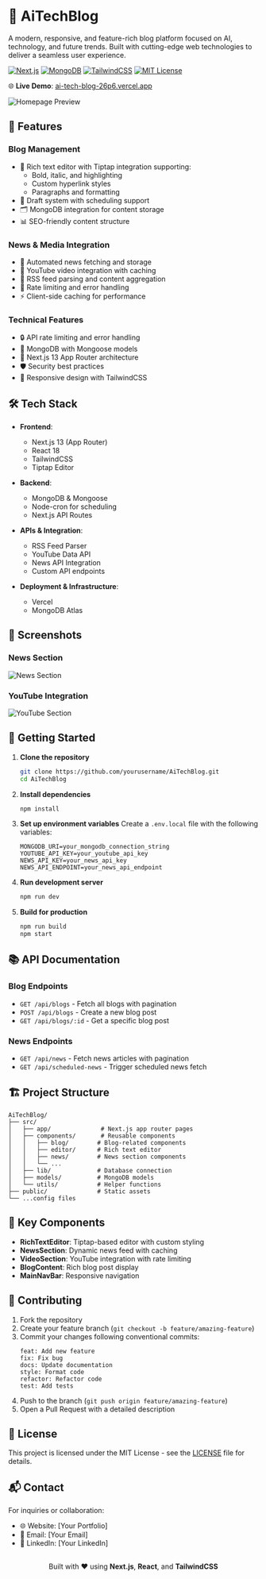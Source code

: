 # 🧠 AiTechBlog

A modern, responsive, and feature-rich blog platform focused on AI, technology, and future trends. Built with cutting-edge web technologies to deliver a seamless user experience.

[![Next.js](https://img.shields.io/badge/Next.js-13.4-black?logo=next.js)](https://nextjs.org/)
[![MongoDB](https://img.shields.io/badge/MongoDB-Ready-green?logo=mongodb)](https://www.mongodb.com/)
[![TailwindCSS](https://img.shields.io/badge/TailwindCSS-3.3-blue?logo=tailwind-css)](https://tailwindcss.com/)
[![MIT License](https://img.shields.io/badge/License-MIT-yellow.svg)](https://opensource.org/licenses/MIT)

🌐 **Live Demo**: [ai-tech-blog-26p6.vercel.app](https://ai-tech-blog-26p6.vercel.app/)

![Homepage Preview](./public/assets/home-ss.png)

## 🌟 Features

### Blog Management
- 📝 Rich text editor with Tiptap integration supporting:
  - Bold, italic, and highlighting
  - Custom hyperlink styles
  - Paragraphs and formatting
- 📑 Draft system with scheduling support
- 🗂️ MongoDB integration for content storage
- 📊 SEO-friendly content structure

### News & Media Integration
- 📰 Automated news fetching and storage
- 🎥 YouTube video integration with caching
- 📰 RSS feed parsing and content aggregation
- 🚀 Rate limiting and error handling
- ⚡ Client-side caching for performance

### Technical Features
- 🔒 API rate limiting and error handling
- 💾 MongoDB with Mongoose models
- 🚀 Next.js 13 App Router architecture
- 🛡️ Security best practices
- 📱 Responsive design with TailwindCSS

## 🛠️ Tech Stack

- **Frontend**:
  - Next.js 13 (App Router)
  - React 18
  - TailwindCSS
  - Tiptap Editor

- **Backend**:
  - MongoDB & Mongoose
  - Node-cron for scheduling
  - Next.js API Routes

- **APIs & Integration**:
  - RSS Feed Parser
  - YouTube Data API
  - News API Integration
  - Custom API endpoints

- **Deployment & Infrastructure**:
  - Vercel
  - MongoDB Atlas

## 📸 Screenshots

### News Section
![News Section](./public/assets/news-ss.png)

### YouTube Integration
![YouTube Section](./public/assets/yt-ss.png)

## 🚀 Getting Started

1. **Clone the repository**
   ```bash
   git clone https://github.com/yourusername/AiTechBlog.git
   cd AiTechBlog
   ```

2. **Install dependencies**
   ```bash
   npm install
   ```

3. **Set up environment variables**
   Create a `.env.local` file with the following variables:
   ```env
   MONGODB_URI=your_mongodb_connection_string
   YOUTUBE_API_KEY=your_youtube_api_key
   NEWS_API_KEY=your_news_api_key
   NEWS_API_ENDPOINT=your_news_api_endpoint
   ```

4. **Run development server**
   ```bash
   npm run dev
   ```

5. **Build for production**
   ```bash
   npm run build
   npm start
   ```

## 📚 API Documentation

### Blog Endpoints
- `GET /api/blogs` - Fetch all blogs with pagination
- `POST /api/blogs` - Create a new blog post
- `GET /api/blogs/:id` - Get a specific blog post

### News Endpoints
- `GET /api/news` - Fetch news articles with pagination
- `GET /api/scheduled-news` - Trigger scheduled news fetch


## 🏗️ Project Structure

```
AiTechBlog/
├── src/
│   ├── app/              # Next.js app router pages
│   ├── components/       # Reusable components
│   │   ├── blog/        # Blog-related components
│   │   ├── editor/      # Rich text editor
│   │   ├── news/        # News section components
│   │   └── ...
│   ├── lib/             # Database connection
│   ├── models/          # MongoDB models
│   └── utils/           # Helper functions
├── public/              # Static assets
└── ...config files
```

## 🧩 Key Components

- **RichTextEditor**: Tiptap-based editor with custom styling
- **NewsSection**: Dynamic news feed with caching
- **VideoSection**: YouTube integration with rate limiting
- **BlogContent**: Rich blog post display
- **MainNavBar**: Responsive navigation

## 🤝 Contributing

1. Fork the repository
2. Create your feature branch (`git checkout -b feature/amazing-feature`)
3. Commit your changes following conventional commits:
   ```
   feat: Add new feature
   fix: Fix bug
   docs: Update documentation
   style: Format code
   refactor: Refactor code
   test: Add tests
   ```
4. Push to the branch (`git push origin feature/amazing-feature`)
5. Open a Pull Request with a detailed description

## 📄 License

This project is licensed under the MIT License - see the [LICENSE](LICENSE) file for details.

## 📬 Contact

For inquiries or collaboration:
- 🌐 Website: [Your Portfolio]
- 📧 Email: [Your Email]
- 💼 LinkedIn: [Your LinkedIn]
##
<p align="center">Built with ❤️ using <b>Next.js</b>, <b>React</b>, and <b>TailwindCSS</b></p>
